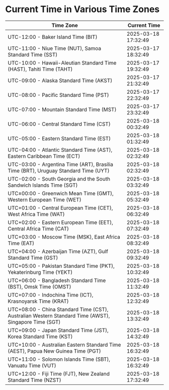 # Current Time in Various Time Zones

| Time Zone | Current Time |
|-----------|--------------|
| UTC-12:00 - Baker Island Time (BIT) | 2025-03-18 17:32:49 |
| UTC-11:00 - Niue Time (NUT), Samoa Standard Time (SST) | 2025-03-17 18:32:49 |
| UTC-10:00 - Hawaii-Aleutian Standard Time (HAST), Tahiti Time (TAHT) | 2025-03-17 19:32:49 |
| UTC-09:00 - Alaska Standard Time (AKST) | 2025-03-17 21:32:49 |
| UTC-08:00 - Pacific Standard Time (PST) | 2025-03-17 22:32:49 |
| UTC-07:00 - Mountain Standard Time (MST) | 2025-03-17 23:32:49 |
| UTC-06:00 - Central Standard Time (CST) | 2025-03-18 00:32:49 |
| UTC-05:00 - Eastern Standard Time (EST) | 2025-03-18 01:32:49 |
| UTC-04:00 - Atlantic Standard Time (AST), Eastern Caribbean Time (ECT) | 2025-03-18 02:32:49 |
| UTC-03:00 - Argentina Time (ART), Brasília Time (BRT), Uruguay Standard Time (UYT) | 2025-03-18 02:32:49 |
| UTC-02:00 - South Georgia and the South Sandwich Islands Time (SGT) | 2025-03-18 03:32:49 |
| UTC±00:00 - Greenwich Mean Time (GMT), Western European Time (WET) | 2025-03-18 05:32:49 |
| UTC+01:00 - Central European Time (CET), West Africa Time (WAT) | 2025-03-18 06:32:49 |
| UTC+02:00 - Eastern European Time (EET), Central Africa Time (CAT) | 2025-03-18 07:32:49 |
| UTC+03:00 - Moscow Time (MSK), East Africa Time (EAT) | 2025-03-18 08:32:49 |
| UTC+04:00 - Azerbaijan Time (AZT), Gulf Standard Time (GST) | 2025-03-18 09:32:49 |
| UTC+05:00 - Pakistan Standard Time (PKT), Yekaterinburg Time (YEKT) | 2025-03-18 10:32:49 |
| UTC+06:00 - Bangladesh Standard Time (BST), Omsk Time (OMST) | 2025-03-18 11:32:49 |
| UTC+07:00 - Indochina Time (ICT), Krasnoyarsk Time (KRAT) | 2025-03-18 12:32:49 |
| UTC+08:00 - China Standard Time (CST), Australian Western Standard Time (AWST), Singapore Time (SGT) | 2025-03-18 13:32:49 |
| UTC+09:00 - Japan Standard Time (JST), Korea Standard Time (KST) | 2025-03-18 14:32:49 |
| UTC+10:00 - Australian Eastern Standard Time (AEST), Papua New Guinea Time (PGT) | 2025-03-18 16:32:49 |
| UTC+11:00 - Solomon Islands Time (SBT), Vanuatu Time (VUT) | 2025-03-18 16:32:49 |
| UTC+12:00 - Fiji Time (FJT), New Zealand Standard Time (NZST) | 2025-03-18 17:32:49 |

